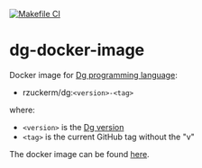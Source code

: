 [![Makefile CI](https://github.com/rzuckerm/dg-docker-image/actions/workflows/makefile.yml/badge.svg)](https://github.com/rzuckerm/dg-docker-image/actions/workflows/makefile.yml)

# dg-docker-image

Docker image for [Dg programming language](https://pyos.github.io/dg/):

- rzuckerm/dg:`<version>-<tag>`

where:

- `<version>` is the [Dg version](DG_VERSION)
- `<tag>` is the current GitHub tag without the "v"

The docker image can be found [here](https://hub.docker.com/r/rzuckerm/dg).
